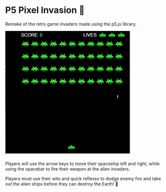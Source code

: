 # P5 Pixel Invasion 👾

Remake of the retro game invaders made using the p5.js library.

![Alt text](docs/invaders.gif)

Players will use the arrow keys to move their spaceship left and right, while using the spacebar to fire their weapon at the alien invaders. 

Players must use their wits and quick reflexes to dodge enemy fire and take out the alien ships before they can destroy the Earth! 👾
